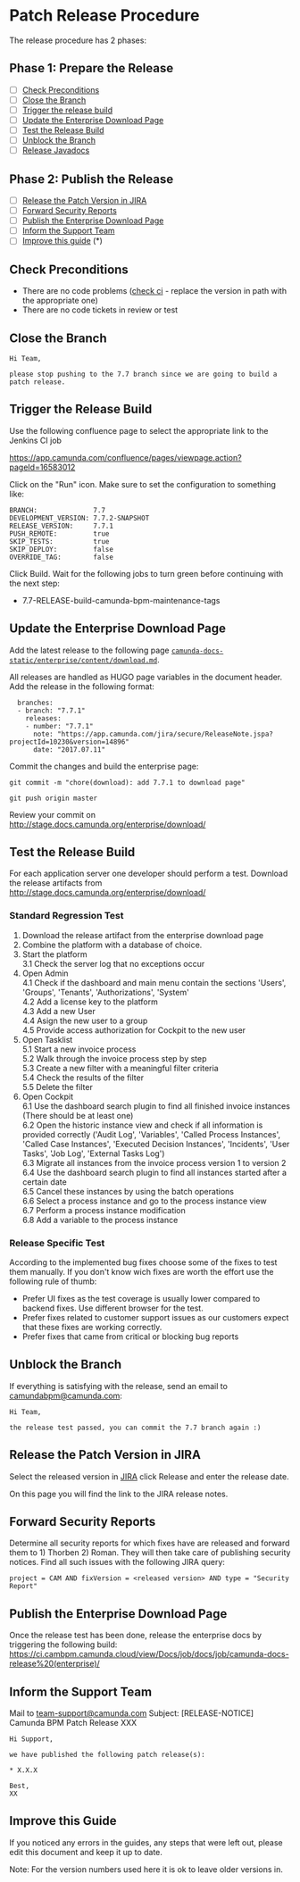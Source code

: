 # Patch Release Procedure

The release procedure has 2 phases:

## Phase 1: Prepare the Release

- [ ] [Check Preconditions](#check-preconditions)
- [ ] [Close the Branch](#close-the-branch)
- [ ] [Trigger the release build](#trigger-the-release-build)
- [ ] [Update the Enterprise Download Page](#update-the-enterprise-download-page)
- [ ] [Test the Release Build](#test-the-release-build)
- [ ] [Unblock the Branch](#unblock-the-branch)
- [ ] [Release Javadocs](https://github.com/camunda/camunda-bpm-platform/wiki/Performing-an-Alpha-Release#release-javadocs)

## Phase 2: Publish the Release

- [ ] [Release the Patch Version in JIRA](#release-the-patch-version-in-jira)
- [ ] [Forward Security Reports](#forward-security-reports)
- [ ] [Publish the Enterprise Download Page](#publish-the-enterprise-download-page)
- [ ] [Inform the Support Team](#inform-the-support-team)
- [ ] [Improve this guide](#improve-this-guide) (*)

## Check Preconditions

- There are no code problems ([check ci](https://ci.cambpm.camunda.cloud/view/all/job/7.7/view/Broken/) - replace the version in path with the appropriate one)
- There are no code tickets in review or test

## Close the Branch

```
Hi Team,

please stop pushing to the 7.7 branch since we are going to build a patch release.
```

## Trigger the Release Build

Use the following confluence page to select the appropriate link to the Jenkins CI job

https://app.camunda.com/confluence/pages/viewpage.action?pageId=16583012

Click on the "Run" icon. Make sure to set the configuration to something like:

```
BRANCH:              7.7
DEVELOPMENT_VERSION: 7.7.2-SNAPSHOT
RELEASE_VERSION:     7.7.1
PUSH_REMOTE:         true
SKIP_TESTS:          true
SKIP_DEPLOY:         false
OVERRIDE_TAG:        false
```

Click Build. 
Wait for the following jobs to turn green before continuing with the next step:
* 7.7-RELEASE-build-camunda-bpm-maintenance-tags

## Update the Enterprise Download Page

Add the latest release to the following page [`camunda-docs-static/enterprise/content/download.md`](https://github.com/camunda/camunda-docs-static/blob/master/enterprise/content/download.md).

All releases are handled as HUGO page variables in the document header. Add the release in the following format:

```
  branches:
  - branch: "7.7.1"
    releases:
    - number: "7.7.1"
      note: "https://app.camunda.com/jira/secure/ReleaseNote.jspa?projectId=10230&version=14896"
      date: "2017.07.11"
```

Commit the changes and build the enterprise page:

```
git commit -m "chore(download): add 7.7.1 to download page"

git push origin master
```

Review your commit on http://stage.docs.camunda.org/enterprise/download/


## Test the Release Build

For each application server one developer should perform a test. Download the release artifacts from http://stage.docs.camunda.org/enterprise/download/

### Standard Regression Test
1. Download the release artifact from the enterprise download page
2. Combine the platform with a database of choice.
3. Start the platform  
3.1 Check the server log that no exceptions occur  
4. Open Admin  
4.1 Check if the dashboard and main menu contain the sections 'Users', 'Groups', 'Tenants', 'Authorizations', 'System'  
4.2 Add a license key to the platform  
4.3 Add a new User  
4.4 Asign the new user to a group  
4.5 Provide access authorization for Cockpit to the new user  
5. Open Tasklist  
5.1 Start a new invoice process  
5.2 Walk through the invoice process step by step  
5.3 Create a new filter with a meaningful filter criteria  
5.4 Check the results of the filter  
5.5 Delete the filter  
6. Open Cockpit  
6.1 Use the dashboard search plugin to find all finished invoice instances (There should be at least one)  
6.2 Open the historic instance view and check if all information is provided correctly ('Audit Log', 'Variables', 'Called Process Instances', 'Called Case Instances', 'Executed Decision Instances', 'Incidents', 'User Tasks', 'Job Log', 'External Tasks Log')  
6.3 Migrate all instances from the invoice process version 1 to version 2  
6.4 Use the dashboard search plugin to find all instances started after a certain date  
6.5 Cancel these instances by using the batch operations  
6.6 Select a process instance and go to the process instance view  
6.7 Perform a process instance modification  
6.8 Add a variable to the process instance  

### Release Specific Test
According to the implemented bug fixes choose some of the fixes to test them manually. 
If you don't know wich fixes are worth the effort use the following rule of thumb: 
* Prefer UI fixes as the test coverage is usually lower compared to backend fixes. Use different browser for the test.
* Prefer fixes related to customer support issues as our customers expect that these fixes are working correctly.
* Prefer fixes that came from critical or blocking bug reports

## Unblock the Branch

If everything is satisfying with the release, send an email to camundabpm@camunda.com:

```
Hi Team,

the release test passed, you can commit the 7.7 branch again :)

```

## Release the Patch Version in JIRA

Select the released version in [JIRA](https://app.camunda.com/jira/browse/CAM?selectedTab=com.atlassian.jira.jira-projects-plugin:versions-panel&subset=-1)  click Release and enter the release date.

On this page you will find the link to the JIRA release notes.


## Forward Security Reports

Determine all security reports for which fixes have are released and forward them to 1) Thorben 2) Roman. They will then take care of publishing security notices. Find all such issues with the following JIRA query:

```
project = CAM AND fixVersion = <released version> AND type = "Security Report"
```


## Publish the Enterprise Download Page

Once the release test has been done, release the enterprise docs by triggering the following build:
https://ci.cambpm.camunda.cloud/view/Docs/job/docs/job/camunda-docs-release%20(enterprise)/


## Inform the Support Team

Mail to team-support@camunda.com
Subject: [RELEASE-NOTICE] Camunda BPM Patch Release XXX
```
Hi Support,

we have published the following patch release(s):

* X.X.X

Best,
XX
```

## Improve this Guide

If you noticed any errors in the guides, any steps that were left out, please edit this document and keep it up to date.

Note: For the version numbers used here it is ok to leave older versions in.
